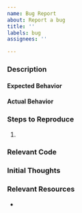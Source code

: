 ```yaml
---
name: Bug Report
about: Report a bug
title: ''
labels: bug
assignees: ''

---
```


### Description


#### Expected Behavior


#### Actual Behavior


### Steps to Reproduce
1. 

### Relevant Code


### Initial Thoughts


### Relevant Resources
-
